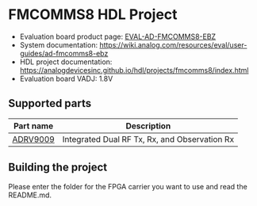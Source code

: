 # FMCOMMS8 HDL Project

- Evaluation board product page: [EVAL-AD-FMCOMMS8-EBZ](https://www.analog.com/eval-ad-fmcomms8-ebz)
- System documentation: https://wiki.analog.com/resources/eval/user-guides/ad-fmcomms8-ebz
- HDL project documentation: https://analogdevicesinc.github.io/hdl/projects/fmcomms8/index.html
- Evaluation board VADJ: 1.8V

## Supported parts

| Part name                                      | Description                                                  |
|------------------------------------------------|--------------------------------------------------------------|
| [ADRV9009](https://www.analog.com/adrv9009)    | Integrated Dual RF Tx, Rx, and Observation Rx                |

## Building the project

Please enter the folder for the FPGA carrier you want to use and read the README.md.
